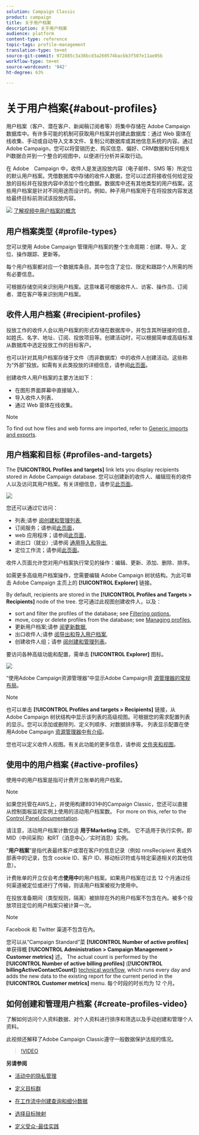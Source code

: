 ```yaml
---
solution: Campaign Classic
product: campaign
title: 关于用户档案
description: 关于用户档案
audience: platform
content-type: reference
topic-tags: profile-management
translation-type: tm+mt
source-git-commit: 972885c3a38bcd3a260574bacbb3f507e11ae05b
workflow-type: tm+mt
source-wordcount: '942'
ht-degree: 63%

---
```



# 关于用户档案{#about-profiles}

用户档案（客户、潜在客户、新闻稿订阅者等）将集中存储在 Adobe Campaign 数据库中。有许多可能的机制可获取用户档案并创建此数据库：通过 Web 窗体在线收集、手动或自动导入文本文件、复制公司数据库或其他信息系统的内容。通过Adobe Campaign，您可以将营销历史、购买信息、偏好、CRM数据和任何相关PI数据合并到一个整合的视图中，以便进行分析并采取行动。

在 Adobe　Campaign 中，收件人是发送投放内容（电子邮件、SMS 等）所定位的默认用户档案。凭借数据库中存储的收件人数据，您可以过滤将接收任何给定投放的目标并在投放内容中添加个性化数据。数据库中还有其他类型的用户档案。这些用户档案是针对不同用途而设计的。例如，种子用户档案用于在将投放内容发送给最终目标前测试该投放内容。

![](assets/do-not-localize/how-to-video.png) [了解视频中用户档案的概念](#create-profiles-video)

## 用户档案类型 {#profile-types}

您可以使用 Adobe Campaign 管理用户档案的整个生命周期：创建、导入、定位、操作跟踪、更新等。

每个用户档案都对应一个数据库条目。其中包含了定位、限定和跟踪个人所需的所有必要信息。

可根据存储空间来识别用户档案。这意味着可根据收件人、访客、操作员、订阅者、潜在客户等来识别用户档案。

## 收件人用户档案 {#recipient-profiles}

投放工作的收件人会以用户档案的形式存储在数据库中，并包含其所链接的信息，如姓氏、名字、地址、订阅、投放项目等。创建活动时，可以根据简单或高级标准从数据库中选定投放工作的目标客户。

也可以针对其用户档案存储于文件（而非数据库）中的收件人创建活动。这些称为“外部”投放。如需有关此类投放的详细信息，请参阅[此页面](../../delivery/using/steps-defining-the-target-population.md#selecting-external-recipients)。

创建收件人用户档案的主要方法如下：

* 在图形界面屏幕中直接输入、
* 导入收件人列表、
* 通过 Web 窗体在线收集。

>[!NOTE]
>
>To find out how files and web forms are imported, refer to [Generic imports and exports](../../platform/using/generic-imports-and-exports.md).

## 用户档案和目标 {#profiles-and-targets}

The **[!UICONTROL Profiles and targets]** link lets you display recipients stored in Adobe Campaign database. 您可以创建新的收件人、编辑现有的收件人以及访问其用户档案。有关详细信息，请参见[此页面](../../platform/using/editing-a-profile.md)。

![](assets/d_ncs_user_interface_target_link.png)

您还可以通过它访问：

* 列表;请参 [阅创建和管理列表](../../platform/using/creating-and-managing-lists.md),
* 订阅服务；请参阅[此页面](../../delivery/using/managing-subscriptions.md)，
* web 应用程序；请参阅[此页面](../../web/using/about-web-applications.md)，
* 进出口（就业）;请参阅 [通用导入和导出](../../platform/using/generic-imports-and-exports.md),
* 定位工作流；请参阅[此页面](../../workflow/using/building-a-workflow.md#implementation-steps-)。

收件人页面允许您对用户档案执行常见的操作：编辑、更新、添加、删除、排序。

如需更多高级用户档案操作，您需要编辑 Adobe Campaign 树状结构。为此可单击 Adobe Campaign 主页上的 **[!UICONTROL Explorer]** 链接。

By default, recipients are stored in the **[!UICONTROL Profiles and Targets > Recipients]** node of the tree. 您可通过此视图创建收件人，以及：

* sort and filter the profiles of the database; see [Filtering options](../../platform/using/filtering-options.md),
* move, copy or delete profiles from the database; see [Managing profiles](../../platform/using/managing-profiles.md),
* 更新用户档案;请参 [阅更新数据](../../platform/using/updating-data.md),
* 出口收件人;请参 [阅导出和导入用户档案](../../platform/using/exporting-and-importing-profiles.md),
* 创建收件人组；请参 [阅创建和管理列表](../../platform/using/creating-and-managing-lists.md)。

要访问各种高级功能和配置，需单击 **[!UICONTROL Explorer]** 图标。

![](assets/d_ncs_user_interface01.png)

“使用Adobe Campaign资源管理器”中显示Adobe Campaign资 [源管理器的常规布局](../../platform/using/adobe-campaign-workspace.md#using-adobe-campaign-explorer)。

>[!NOTE]
>
>也可以单击 **[!UICONTROL Profiles and targets > Recipients]** 链接，从 Adobe Campaign 树状结构中显示该列表的高级视图。可根据您的需求配置列表的显示。您可以添加或删除列、定义列顺序、对数据排序等。 列表显示配置在使用Adobe Campaign [资源管理器中有介绍](../../platform/using/adobe-campaign-workspace.md#using-adobe-campaign-explorer)。
>
>您也可以定义收件人视图。有关此功能的更多信息，请参阅 [文件夹和视图](../../platform/using/access-management.md#folders-and-views)。

## 使用中的用户档案 {#active-profiles}

使用中的用户档案是指可计费开立账单的用户档案。

>[!NOTE]
>
>如果您托管在AWS上，并使用构建8931中的Campaign Classic，您还可以直接从控制面板监视实例上使用的活动用户档案数。 For more on this, refer to the [Control Panel documentation](https://docs.adobe.com/content/help/en/control-panel/using/performance-monitoring/active-profiles-monitoring.html).
>
>请注意，活动用户档案计数仅适 **用于Marketing** 实例。 它不适用于执行实例，即MID（中间采购）和RT（消息中心／实时消息）实例。

“**用户档案**”是指代表最终客户或潜在客户的信息记录（例如 nmsRecipient 表或外部表中的记录，包含 cookie ID、客户 ID、移动标识符或与特定渠道相关的其他信息）。

计费账单的开立仅会考虑&#x200B;**使用中**&#x200B;的用户档案。如果用户档案在过去 12 个月通过任何渠道被定位或进行了传输，则该用户档案被视为使用中。

在投放准备期间（类型规则，隔离）被排除在外的用户档案不包含在內。被多个投放项目定位的用户档案只被计算一次。

>[!NOTE]
>
>Facebook 和 Twitter 渠道不包含在內。

您可以从“Campaign Standard”菜 **[!UICONTROL Number of active profiles]** 单获得概 **[!UICONTROL Administration > Campaign Management > Customer metrics]** 述。 The actual count is performed by the **[!UICONTROL Number of active billing profiles]** (**[!UICONTROL billingActiveContactCount]**) [technical workflow](../../workflow/using/deliveries.md), which runs every day and adds the new data to the existing report for the current period in the **[!UICONTROL Customer metrics]** menu. 每个时段的时长均为 12 个月。

## 如何创建和管理用户档案 {#create-profiles-video}

了解如何访问个人资料数据、对个人资料进行排序和筛选以及手动创建和管理个人资料。

此视频还解释了Adobe Campaign Classic遵守一般数据保护法规的情况。

>[!VIDEO](https://video.tv.adobe.com/v/35611?quality=12)

**另请参阅**

* [活动中的隐私管理](https://helpx.adobe.com/cn/campaign/kb/acc-privacy.html)

* [定义目标群](../../delivery/using/define-the-right-audience.md)

* [在工作流中创建查询和细分数据](../../workflow/using/targeting-data.md)

* [选择目标映射](../../delivery/using/selecting-a-target-mapping.md)

* [定义受众-最佳实践](../../delivery/using/define-the-right-audience.md)
